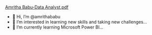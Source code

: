 [Amritha Babu-Data Analyst.pdf](https://github.com/user-attachments/files/17089088/Amritha.Babu-Data.Analyst.pdf)
- 👋 Hi, I’m @amrithababu
- 👀 I’m interested in learning new skills and taking new challenges...
- 🌱 I’m currently learning Microsoft Power BI...
  

<!---
amrithawishes/amrithawishes is a ✨ special ✨ repository because its `README.md` (this file) appears on your GitHub profile.
You can click the Preview link to take a look at your changes.
--->

